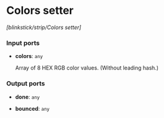 # Colors setter

_[blinkstick/strip/Colors setter]_

### Input ports

* __colors__: ` any `

    Array of 8 HEX RGB color values. (Without leading hash.)

### Output ports

* __done__: ` any `


* __bounced__: ` any `

